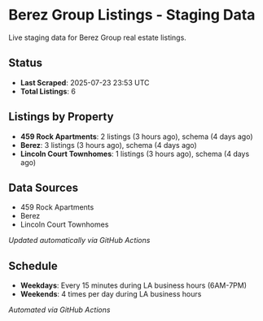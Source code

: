 # Berez Group Listings - Staging Data

Live staging data for Berez Group real estate listings.

## Status

- **Last Scraped**: 2025-07-23 23:53 UTC
- **Total Listings**: 6

## Listings by Property

- **459 Rock Apartments**: 2 listings (3 hours ago), schema (4 days ago)
- **Berez**: 3 listings (3 hours ago), schema (4 days ago)
- **Lincoln Court Townhomes**: 1 listings (3 hours ago), schema (4 days ago)

## Data Sources

- 459 Rock Apartments
- Berez
- Lincoln Court Townhomes

*Updated automatically via GitHub Actions*

## Schedule

- **Weekdays**: Every 15 minutes during LA business hours (6AM-7PM)
- **Weekends**: 4 times per day during LA business hours

*Automated via GitHub Actions*
